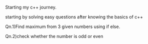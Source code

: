 Starting my c++ journey.

starting by solving easy questions after knowing the basics of c++

Qn.1)Find maximum from 3 given numbers using if else.

Qn.2)check whether the number is odd or even
